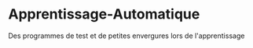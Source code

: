 # Apprentissage-Automatique
Des programmes de test et de petites envergures lors de l'apprentissage
